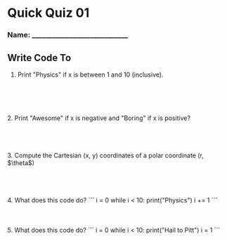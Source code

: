 # Quick Quiz 01
### Name: ____________________________

## Write Code To
1. Print "Physics" if x is between 1 and 10 (inclusive).
<br/>
<br/>
<br/>
<br/>
2. Print "Awesome" if x is negative and "Boring" if x is positive?
<br/>
<br/>
<br/>
<br/>
<br/>
3. Compute the Cartesian (x, y) coordinates of a polar coordinate (r, $\theta$)
<br/>
<br/>
<br/>
<br/>
<br/>
4. What does this code do?
```
i = 0
while i < 10:
    print("Physics")
    i += 1
```
<br/>
<br/>
<br/>
<br/>
5. What does this code do?
```
i = 0
while i < 10:
    print("Hail to Pitt")
    i = 1
```
<br/>
<br/>
<br/>
<br/> 
